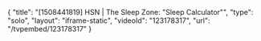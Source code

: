 {
    "title": "[1508441819] HSN | The Sleep Zone: \"Sleep Calculator\"",
    "type": "solo",
    "layout": "iframe-static",
    "videoId": "123178317",
    "url": "\/tvpembed\/123178317"
}